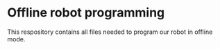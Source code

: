 # Offline robot programming

This respository contains all files needed to program 
our robot in offline mode.
